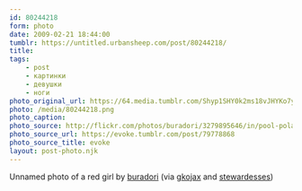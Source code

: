```yaml
---
id: 80244218
form: photo
date: 2009-02-21 18:44:00
tumblr: https://untitled.urbansheep.com/post/80244218/
title:
tags:
    - post
    - картинки
    - девушки
    - ноги
photo_original_url: https://64.media.tumblr.com/Shyp1SHY0k2ms18vJHYKo7yho1_500.png
photo: /media/80244218.png
photo_caption: 
photo_source: http://flickr.com/photos/buradori/3279895646/in/pool-polaroid_
photo_source_url: https://evoke.tumblr.com/post/79778868
photo_source_title: evoke
layout: post-photo.njk
---
```


<p>Unnamed photo of a red girl by <a href="http://flickr.com/photos/buradori/">buradori</a> (via <a href="http://gkojax.tumblr.com/post/79862899">gkojax</a> and <a href="http://stewardesses.tumblr.com/post/79778868">stewardesses</a>)</p>
